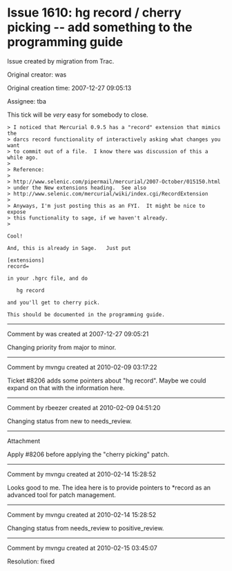 # Issue 1610: hg record / cherry picking -- add something to the programming guide

Issue created by migration from Trac.

Original creator: was

Original creation time: 2007-12-27 09:05:13

Assignee: tba

This tick will be *very* easy for somebody to close. 


```
> I noticed that Mercurial 0.9.5 has a "record" extension that mimics the
> darcs record functionality of interactively asking what changes you want
> to commit out of a file.  I know there was discussion of this a while ago.
>
> Reference:
>
> http://www.selenic.com/pipermail/mercurial/2007-October/015150.html
> under the New extensions heading.  See also
> http://www.selenic.com/mercurial/wiki/index.cgi/RecordExtension
>
> Anyways, I'm just posting this as an FYI.  It might be nice to expose
> this functionality to sage, if we haven't already.
>

Cool!

And, this is already in Sage.   Just put

[extensions]
record=

in your .hgrc file, and do

   hg record

and you'll get to cherry pick.

This should be documented in the programming guide.
```



---

Comment by was created at 2007-12-27 09:05:21

Changing priority from major to minor.


---

Comment by mvngu created at 2010-02-09 03:17:22

Ticket #8206 adds some pointers about "hg record". Maybe we could expand on that with the information here.


---

Comment by rbeezer created at 2010-02-09 04:51:20

Changing status from new to needs_review.


---

Attachment

Apply #8206 before applying the "cherry picking" patch.


---

Comment by mvngu created at 2010-02-14 15:28:52

Looks good to me. The idea here is to provide pointers to *record as an advanced tool for patch management.


---

Comment by mvngu created at 2010-02-14 15:28:52

Changing status from needs_review to positive_review.


---

Comment by mvngu created at 2010-02-15 03:45:07

Resolution: fixed

